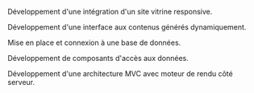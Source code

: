 Développement d'une intégration d'un site vitrine responsive.

Développement d'une interface aux contenus générés dynamiquement.

Mise en place et connexion à une base de données.

Développement de composants d'accès aux données.

Développement d'une architecture MVC avec moteur de rendu côté serveur.
